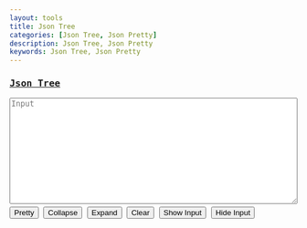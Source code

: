 ```yaml
---
layout: tools
title: Json Tree
categories: [Json Tree, Json Pretty]
description: Json Tree, Json Pretty
keywords: Json Tree, Json Pretty
---
```


<style type="text/css">
  /* common */
  .mark-water{
      color:#bbb;
  }
  /* eof common */

  /* node */
  .node-content-wrapper{
      font-family: 'Quicksand', sans-serif;
      background-color:#fff;
  }
  .node-content-wrapper ul{
      border-left:1px dotted #ccc;
      list-style:none;
      padding-left:25px;
      margin:0px;
  }
  .node-content-wrapper ul li{
      list-style:none;
      border-bottom:0; 
      padding-bottom:0
  }
  .node-hgl-path{
      background-color:#fefbdf;
  }
  .node-bracket{
      font-weight:bold;
      display:inline-block;
      cursor:pointer;
  }
  .node-bracket:hover{
      color:#999;
  }
  /* eof node */

  /* leaf */
  .leaft-container{
      width:100%;
      max-width:300px;
      height:100%;
  }

  .title{ color:#ccc;}
  .string{ color:#080;}
  .number{ color:#ccaa00;}
  .boolean{ color:#1979d3;}
  .date{ color:#aa6655;}
  .null{ color:#ff5050;}
  /* eof leaf */
</style>

<div style="font-family: monospace;">
	<h3 class="row">
      <a href="javascript:void(0);" id="json" onclick="switchParser('json');">Json Tree</a>
    </h3>
    <textarea class="row" rows="12" id="input" name="input" placeholder="Input" style="white-space: pre; width: 100%;"></textarea>
    <div class="row" style="margin: 5px 0;">
      <button class="btn-outline" onclick="parseData()">Pretty</button>
      <button class="btn-outline" onclick="collapseAll()">Collapse</button>
      <button class="btn-outline" onclick="expandAll()">Expand</button>
      <button class="btn-outline" onclick="clearData()">Clear</button>
      <button class="btn-outline" id="showbtn" onclick="showHideInput(true)">Show Input</button>
      <button class="btn-outline" id="hidebtn" onclick="showHideInput(false)">Hide Input</button>
    </div>
    <div class="row">
      <span id="output"></span>
    </div>
</div>

<script type="text/javascript" src="{{ site.url }}/assets/js/underscore-min.js"></script>
<script type="text/javascript" src="{{ site.url }}/assets/js/backbone-min.js"></script>
<script type="text/javascript" src="{{ site.url }}/assets/js/pretty-json-min.js"></script>
<script type="text/javascript">
  const TYPES = [ 'json'];
  var current_type = 'json';
  var tool_type = 'json_pretty';
  var node = null;

  var switchParser = (type) => {

      // remove scurrent menu color
      document.getElementById(current_type).style.color = "#007bff";
      
      // need to check exists enum
      if (TYPES.includes(type)) {
          current_type = type;
      }

      // update to new menu color
      document.getElementById(current_type).style.color = "#ff5200";

      window.localStorage.setItem(tool_type, current_type);

      var input = window.localStorage.getItem(current_type);
      if (input) {
          var validate = isValidInputData(current_type, input);
          if (validate === true) {
              document.getElementById("input").value = input;
          } else {
              window.localStorage.removeItem(current_type);
              clearInput();
          }
      } else {
          clearInput();
      }
      clearOutput();
  }

  // For JSON
  var validateJson = (txt) => {
      try {
          JSON.parse(txt);
      } catch (e) {
          return e;
      }
      return true;
  }

  var isValidInputData = (type, txt) => {
      let result;
      switch(type) {
        case "json":
          result = validateJson(txt);
          break;
        default:
          result = "Invalid type";
      }
      return result;
  }

  // Init page
  var initPage = () => {
      $("#showbtn").hide(0);

      let type =  window.localStorage.getItem(tool_type);

      if (!type || !TYPES.includes(type)) {
          window.localStorage.setItem(tool_type, current_type);
      } else {
          current_type = type;
      }
      // update menu color
      document.getElementById(current_type).style.color = "#ff5200";

      // Load history data by type
      var input = window.localStorage.getItem(current_type);
      if (input) {
          var validate = isValidInputData(current_type, input);
          if (validate === true) {
              document.getElementById("input").value = input;
          } else {
              window.localStorage.removeItem(current_type);
              console.log(validate);
          }
      }
  }

  initPage();

  var jsonParser = (txt) => {
      let data = JSON.parse(txt);
      let result_el = document.getElementById('output');

      node = new PrettyJSON.view.Node({ 
          el:result_el,
          data: data,
          dateFormat:"DD/MM/YYYY - HH24:MI:SS"
      });

      console.log(node);
      return node;
  }

  var parseInputData = (type, input) => {
      let result = input;

      switch(type) {
        case "json":
          result = jsonParser(input);
          break;
        default:
          result = "Invalid type";
      }
      return result;
  }

  var parseData = () => {

      var input = document.getElementById("input").value;

      if (!input) {
          alert("Input is empty");
          return;
      }

      var validate = isValidInputData(current_type, input);

      if (validate !== true) {
          alert("Invalid json: " + validate);
          return;
      }

      document.getElementById("output").value = parseInputData(current_type, input);
      window.localStorage.setItem(current_type, input)
  }

  var showHideInput = (flag) => {
      if (flag === true) {
          $("#input").show(1000);
          $("#showbtn").hide(0);
          $("#hidebtn").show(1000);
      } else {
          $("#input").hide(1000);
          $("#hidebtn").hide(0);
          $("#showbtn").show(1000);
      }
  }

  var removeOutputClass = () => {
     $("span").remove(".node-container"); 
  }

  var expandAll = () => {
      if (node == null) {
          removeOutputClass();
          document.getElementById("output").value = 'Missing input';
      } else {
          node.expandAll();
      }
  }

  var collapseAll = () => {
      if (node == null) {
          removeOutputClass();
          document.getElementById("output").value = 'Missing input';
      } else {
          node.collapseAll();
      }
  }

  var clearData = () => {
      node = null;
      document.getElementById("input").value = '';
      removeOutputClass();
      showHideInput(true);
  }
</script>